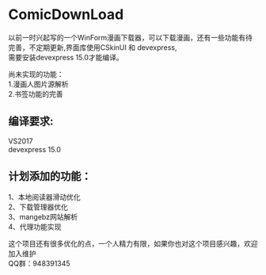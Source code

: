 # ComicDownLoad
以前一时兴起写的一个WinForm漫画下载器，可以下载漫画，还有一些功能有待完善，不定期更新,界面库使用CSkinUI 和 devexpress,<br>
需要安装devexpress 15.0才能编译。<br>

尚未实现的功能：<br>
1.漫画人图片源解析<br>
2.书签功能的完善<br>

## 编译要求:<br>
VS2017<br>
devexpress 15.0<br>

## 计划添加的功能：<br>
1、本地阅读器滑动优化<br>
2、下载管理器优化<br>
3、mangebz网站解析<br>
4、代理功能实现<br>

这个项目还有很多优化的点，一个人精力有限，如果你也对这个项目感兴趣，欢迎加入维护<br>
QQ群：948391345<br>
